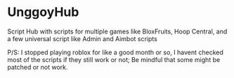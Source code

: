 # UnggoyHub
Script Hub with scripts for multiple games like BloxFruits, Hoop Central, and a few universal script like Admin and Aimbot scripts

P/S: I stopped playing roblox for like a good month or so, I havent checked most of the scripts if they still work or not; Be mindful that some might be patched or not work.
